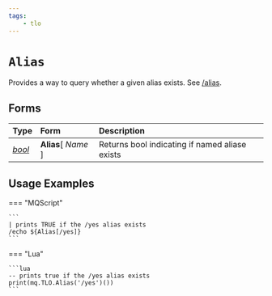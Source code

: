 ```yaml
---
tags:
    - tlo
---
```

# `Alias`

Provides a way to query whether a given alias exists. See [/alias](../commands/alias.md).

## Forms

| **Type** | **Form** | **Description** |
| :--- | :--- | :--- |
| [_bool_](../data-types/datatype-bool.md) | **Alias**[ _Name_ ] | Returns bool indicating if named aliase exists |


## Usage Examples

=== "MQScript"

    ```
    | prints TRUE if the /yes alias exists
    /echo ${Alias[/yes]}
    ```

=== "Lua"

    ```lua
    -- prints true if the /yes alias exists
    print(mq.TLO.Alias('/yes')())
    ```
